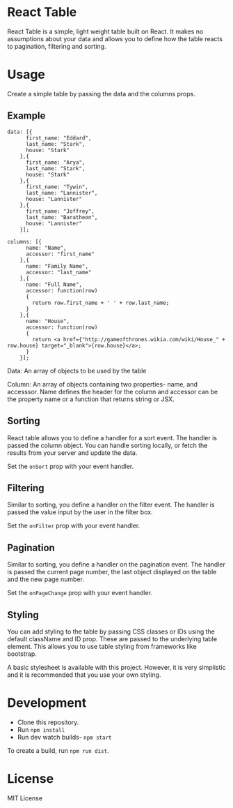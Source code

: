 # React Table

React Table is a simple, light weight table built on React. It makes no assumptions about your data and allows you to define how the table reacts to pagination, filtering and sorting.

# Usage

Create a simple table by passing the data and the columns props.

## Example

~~~~ 
data: [{
      first_name: "Eddard",
      last_name: "Stark",
      house: "Stark"
    },{
      first_name: "Arya",
      last_name: "Stark",
      house: "Stark"
    },{
      first_name: "Tywin",
      last_name: "Lannister",
      house: "Lannister"
    },{
      first_name: "Joffrey",
      last_name: "Baratheon",
      house: "Lannister"
    }];

columns: [{
      name: "Name",
      accessor: "first_name"
    },{
      name: "Family Name",
      accessor: "last_name"
    },{
      name: "Full Name",
      accessor: function(row)
      {
        return row.first_name + ' ' + row.last_name;
      }
    },{
      name: "House",
      accessor: function(row)
      {
        return <a href={"http://gameofthrones.wikia.com/wiki/House_" + row.house} target="_blank">{row.house}</a>;
      }
    }];
~~~~~

Data: An array of objects to be used by the table

Column: An array of objects containing two properties- name, and accesssor. Name defines the header for the column and accessor can be the property name or a function that returns string or JSX.

## Sorting

React table allows you to define a handler for a sort event. The handler is passed the column object. You can handle sorting locally, or fetch the results from your server and update the data.

Set the `onSort` prop with your event handler.

## Filtering

Similar to sorting, you define a handler on the filter event. The handler is passed the value input by the user in the filter box.

Set the `onFilter` prop with your event handler.

## Pagination

Similar to sorting, you define a handler on the pagination event. The handler is passed the current page number, the last object displayed on the table and the new page number.

Set the `onPageChange` prop with your event handler.

## Styling

You can add styling to the table by passing CSS classes or IDs using the default className and ID prop. These are passed to the underlying table element. This allows you to use table styling from frameworks like bootstrap.

A basic stylesheet is available with this project. However, it is very simplistic and it is recommended that you use your own styling.

# Development

* Clone this repository.
* Run `npm install`
* Run dev watch builds- `npm start`

To create a build, run `npm run dist`.

# License

MIT License